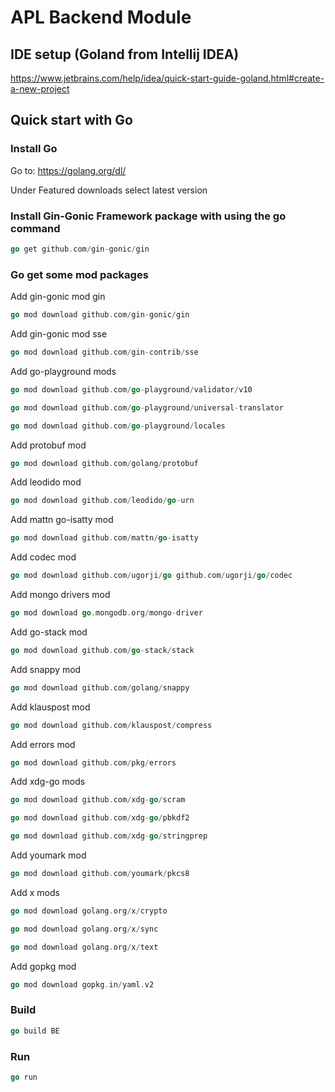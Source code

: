 # APL Backend Module
## IDE setup (Goland from Intellij IDEA)
https://www.jetbrains.com/help/idea/quick-start-guide-goland.html#create-a-new-project
## Quick start with Go
### Install Go

Go to: https://golang.org/dl/

Under Featured downloads select latest version

### Install Gin-Gonic Framework package with using the go command
```go 
go get github.com/gin-gonic/gin
```

### Go get some mod packages
Add gin-gonic mod gin
```go 
go mod download github.com/gin-gonic/gin
```
Add gin-gonic mod sse
```go 
go mod download github.com/gin-contrib/sse
```
Add go-playground mods
```go 
go mod download github.com/go-playground/validator/v10
```
```go 
go mod download github.com/go-playground/universal-translator
```
```go 
go mod download github.com/go-playground/locales
```
Add protobuf mod
```go 
go mod download github.com/golang/protobuf
```
Add leodido mod
```go 
go mod download github.com/leodido/go-urn
```
Add mattn go-isatty mod
```go 
go mod download github.com/mattn/go-isatty
```
Add codec mod
```go 
go mod download github.com/ugorji/go github.com/ugorji/go/codec
```
Add mongo drivers mod
```go 
go mod download go.mongodb.org/mongo-driver
```
Add go-stack mod
```go 
go mod download github.com/go-stack/stack
```
Add snappy mod
```go 
go mod download github.com/golang/snappy
```
Add klauspost mod
```go 
go mod download github.com/klauspost/compress
```
Add errors mod
```go 
go mod download github.com/pkg/errors
```
Add xdg-go mods
```go 
go mod download github.com/xdg-go/scram
```
```go 
go mod download github.com/xdg-go/pbkdf2
```
```go 
go mod download github.com/xdg-go/stringprep
```
Add youmark mod
```go 
go mod download github.com/youmark/pkcs8
```
Add x mods
```go 
go mod download golang.org/x/crypto
```
```go 
go mod download golang.org/x/sync
```
```go 
go mod download golang.org/x/text
```
Add gopkg mod
```go 
go mod download gopkg.in/yaml.v2
```

### Build
```go 
go build BE
```

### Run
```go 
go run
```
